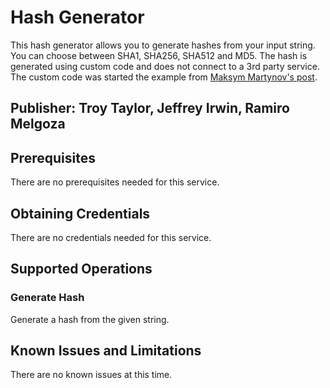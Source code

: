 # Hash Generator
This hash generator allows you to generate hashes from your input string. You can choose between SHA1, SHA256, SHA512 and MD5. The hash is generated using custom code and does not connect to a 3rd party service. The custom code was started the example from [Maksym Martynov's post](https://www.linkedin.com/pulse/powerautomate-dummy-custom-code-connector-maksym-martynov).

## Publisher: Troy Taylor, Jeffrey Irwin, Ramiro Melgoza

## Prerequisites
There are no prerequisites needed for this service.

## Obtaining Credentials
There are no credentials needed for this service.

## Supported Operations
### Generate Hash
Generate a hash from the given string.

## Known Issues and Limitations
There are no known issues at this time.
